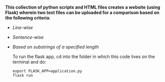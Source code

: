 **This collection of python scripts and HTML files creates a website (using Flask) wherein two text files can be uploaded for a comparison
based on the following criteria**:
- _Line-wise_
- _Sentence-wise_
- _Based on substrings of a specified length_  
  
  To run the flask app, cd into the folder in which this code lives on the terminal and do:  
  ```
  export FLASK_APP=application.py
  flask run
  ```
